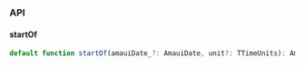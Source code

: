 

### API

#### startOf

```ts
default function startOf(amauiDate_?: AmauiDate, unit?: TTimeUnits): AmauiDate;
```

